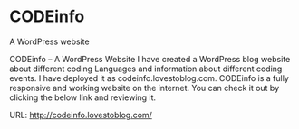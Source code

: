 # CODEinfo
A WordPress website

 CODEinfo – A WordPress Website
 I have created a WordPress blog website about different coding
 Languages and information about different coding events.
 I have deployed it as codeinfo.lovestoblog.com.
CODEinfo is a fully responsive and working website on the
internet. You can check it out by clicking the below link and reviewing it.
 
 URL: http://codeinfo.lovestoblog.com/
